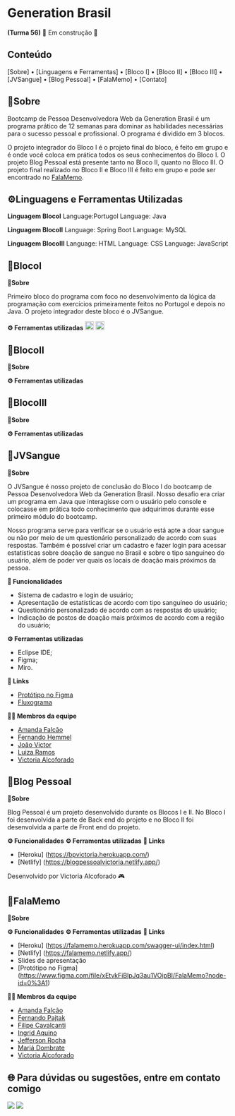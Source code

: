 # Generation Brasil
**(Turma 56)**
🚧 Em construção 🚧

## Conteúdo
[Sobre] • [Linguagens e Ferramentas] • [Bloco I] • [Bloco II] • [Bloco III] • [JVSangue] • [Blog Pessoal] • [FalaMemo] • [Contato]

## 📌Sobre
Bootcamp de Pessoa Desenvolvedora Web da Generation Brasil é um programa prático de 12 semanas para dominar as habilidades necessárias para o sucesso pessoal e profissional. O programa é dividido em 3 blocos.

O projeto integrador do Bloco I é o projeto final do bloco, é feito em grupo e é onde você coloca em prática todos os seus conhecimentos do Bloco I.
O projeto Blog Pessoal está presente tanto no Bloco II, quanto no Bloco III.
O projeto final realizado no Bloco II e Bloco III é feito em grupo e pode ser encontrado no [FalaMemo](https://github.com/FalaMemoGeneration).

## ⚙️Linguagens e Ferramentas Utilizadas
**Linguagem BlocoI**
Language:Portugol Language: Java

**Linguagem BlocoII**
Language: Spring Boot Language: MySQL

**Linguagem BlocoIII**
Language: HTML Language: CSS Language: JavaScript

## 🚀BlocoI
**📌Sobre**

Primeiro bloco do programa com foco no desenvolvimento da lógica da programação com exercícios primeiramente feitos no Portugol e depois no Java. O projeto integrador deste bloco é o JVSangue.

**⚙️ Ferramentas utilizadas**
<img src="https://cdn.jsdelivr.net/gh/devicons/devicon/icons/java/java-original.svg" width="20" height="20"/> <img src="https://cdn.jsdelivr.net/gh/devicons/devicon/icons/linux/linux-original.svg" width="20" height="20"/>

## 🚀BlocoII
**📌Sobre**

**⚙️ Ferramentas utilizadas**

## 🚀BlocoIII
**📌Sobre**

**⚙️ Ferramentas utilizadas**

## 📝JVSangue
**📌Sobre**

O JVSangue é nosso projeto de conclusão do Bloco I do bootcamp de Pessoa Desenvolvedora Web da Generation Brasil. Nosso desafio era criar um programa em Java que interagisse com o usuário pelo console e colocasse em prática todo conhecimento que adquirimos durante esse primeiro módulo do bootcamp.

Nosso programa serve para verificar se o usuário está apte a doar sangue ou não por meio de um questionário personalizado de acordo com suas respostas. Também é possível criar um cadastro e fazer login para acessar estatísticas sobre doação de sangue no Brasil e sobre o tipo sanguíneo do usuário, além de poder ver quais os locais de doação mais próximos da pessoa.

**🔨 Funcionalidades**
- Sistema de cadastro e login de usuário;
- Apresentação de estatísticas de acordo com tipo sanguíneo do usuário;
- Questionário personalizado de acordo com as respostas do usuário;
- Indicação de postos de doação mais próximos de acordo com a região do usuário;

**⚙️ Ferramentas utilizadas**
- Eclipse IDE;
- Figma;
- Miro.

**🔗 Links**
- [Protótipo no Figma](https://www.figma.com/file/C1UcmTH0tLW7xK3qKA3JmN/JVSangue)
- [Fluxograma](https://miro.com/app/board/uXjVOmDgYa0=/?share_link_id=264140798844)

**🧑‍💻 Membros da equipe**
- [Amanda Falcão](https://www.github.com/amdfd)
- [Fernando Hemmel](https://github.com/FHemmel)
- [João Victor](https://github.com/Exxecutor)
- [Luiza Ramos](https://github.com/luizavramos)
- [Victoria Alcoforado](https://github.com/vickw3)

## 📝Blog Pessoal
**📌Sobre**

Blog Pessoal é um projeto desenvolvido durante os Blocos I e II. No Bloco I foi desenvolvida a parte de Back end do projeto e no Bloco II foi desenvolvida a parte de Front end do projeto.

**⚙️ Funcionalidades**
**⚙️ Ferramentas utilizadas**
**🔗 Links**
- [Heroku] (https://bpvictoria.herokuapp.com/)
- [Netlify] (https://blogpessoalvictoria.netlify.app/)

Desenvolvido por Victoria Alcoforado 🎮

## 📝FalaMemo
**📌Sobre**

**⚙️ Funcionalidades**
**⚙️ Ferramentas utilizadas**
**🔗 Links**
- [Heroku] (https://falamemo.herokuapp.com/swagger-ui/index.html)
- [Netlify] (https://falamemo.netlify.app/)
- Slides de apresentação
- [Protótipo no Figma] (https://www.figma.com/file/xEtvkFiBlpJq3au1VOipBI/FalaMemo?node-id=0%3A1)

**🧑‍💻 Membros da equipe**
- [Amanda Falcão](https://www.github.com/amdfd)
- [Fernando Pajtak](https://www.github.com/pajtak)
- [Filipe Cavalcanti](https://www.github.com/filipe-cavalcanti)
- [Ingrid Aquino](https://www.github.com/Ingridaquino)
- [Jefferson Rocha](https://www.github.com/jefftrabalho)
- [Mariá Dombrate](https://www.github.com/dombrate)
- [Victoria Alcoforado](https://github.com/vickw3)


## 🌐 Para dúvidas ou sugestões, entre em contato comigo
<div>
<a href = "mailto:victoria.alcoforado@gmail.com"><img src="https://img.shields.io/badge/Gmail-D14836?style=for-the-badge&logo=gmail&logoColor=white" target="_blank"></a>
<a href="https://www.linkedin.com/in/victoriaalcoforado" target="_blank"><img src="https://img.shields.io/badge/-LinkedIn-%230077B5?style=for-the-badge&logo=linkedin&logoColor=white" target="_blank"></a>
</div>
